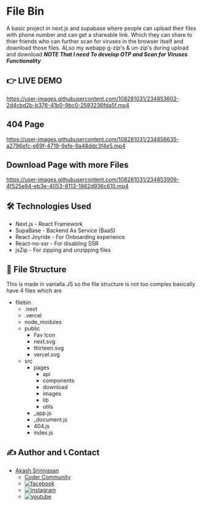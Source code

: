 # File Bin
A basic project in next.js and supabase where people can upload their files with phone number and can get a shareable link. Which they can share to thier friends who can further scan for viruses in the browser itself and download those files. ALso my webapp g-zip's & un-zip's during upload and download
***NOTE That I need To develop OTP and Scan for Viruses Functionality***

## 👉 LIVE DEMO
https://user-images.githubusercontent.com/108281031/234853602-2d4cbd2b-b376-41b0-9bc0-2593236fda5f.mp4

## 404 Page
https://user-images.githubusercontent.com/108281031/234856635-a2796efc-e69f-4719-9efe-9a48ddc3f4e5.mp4

## Download Page with more Files
https://user-images.githubusercontent.com/108281031/234853909-4f525e84-eb3e-4053-8113-1862d936c610.mp4

## 🛠 Technologies Used
  - Next.js - React Framework
  - SupaBase - Backend As Service (BaaS)
  - React Joyride - For Onboarding experience
  - React-no-ssr - For disabling SSR
  - jsZip - For zipping and unzipping files
 
## 📂 File Structure
This is made in vanialla JS so the file structure is not too complex basically have 4 files which are
- filebin
    - .next             
    - .vercel
    - node_modules
    - public
        - Fav Icon
        - next.svg
        - thirteen.svg
        - vercel.svg
    - src
        - pages
            - api
            - components
            - download
            - images
            - lib
            - utils
        - _app.js
        - _document.js
        - 404.js
        - index.js
   
## ✍️ Author and 📞 Contact
- [Akash Srinivasan](https://www.github.com/octokatherine)
    - [Coder Community](https://web.codercommunity.io/user/62d568cb998d86c8883a2766?tab=posts)
    - [![facebook](https://img.shields.io/badge/Facebook-0A66C2?style=for-the-badge&logo=facebook&logoColor=white)](https://www.facebook.com/profile.php?id=100083429257499)
    - [![instagram](https://img.shields.io/badge/Instagram-0A66C2?style=for-the-badge&logo=instagram&logoColor=white)](https://www.instagram.com/akash_prashanthi/)
    - [![youtube](https://img.shields.io/badge/YouTube-ff0000?style=for-the-badge&logo=youtube&logoColor=white)](https://www.youtube.com/channel/UCAv1QdzDgV6MjA60CRtfkIg)
